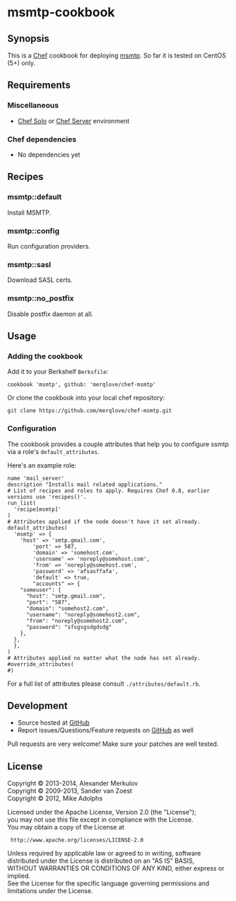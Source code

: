 # msmtp-cookbook

## Synopsis

This is a [Chef](http://www.opscode.com/chef) cookbook for deploying [msmtp](http://msmtp.sourceforge.net/doc/msmtp.html). So far it is tested on CentOS (5+) only.

## Requirements

### Miscellaneous

* [Chef Solo](http://wiki.opscode.com/display/chef/Chef+Solo) or [Chef Server](http://wiki.opscode.com/display/chef/Chef+Server) environment

### Chef dependencies

* No dependencies yet

## Recipes

### msmtp::default

Install MSMTP.

### msmtp::config

Run configuration providers.

### msmtp::sasl

Download SASL certs.

### msmtp::no_postfix

Disable postfix daemon at all.

## Usage

### Adding the cookbook

Add it to your Berkshelf `Berksfile`:

    cookbook 'msmtp', github: 'merqlove/chef-msmtp'

Or clone the cookbook into your local chef repository:

    git clone https://github.com/merqlove/chef-msmtp.git

### Configuration

The cookbook provides a couple attributes that help you to configure ssmtp via a role's `default_attributes`.

Here's an example role:

	name 'mail_server'
	description "Installs mail related applications."
	# List of recipes and roles to apply. Requires Chef 0.8, earlier versions use 'recipes()'.
	run_list(
	  'recipe[msmtp]'
	)
	# Attributes applied if the node doesn't have it set already.
	default_attributes(
	  'msmtp' => {
	    'host' => 'smtp.gmail.com',
			'port' => 587,
			'domain' => 'somehost.com',
			'username' => 'noreply@somehost.com',
			'from' => 'noreply@somehost.com',
			'password' => 'afsasffafa',
			'default' => true,
			"accounts" => {
        "someuser": {
          "host": "smtp.gmail.com",
          "port": "587",
          "domain": "somehost2.com",
          "username": "noreply@somehost2.com",
          "from": "noreply@somehost2.com",
          "password": "sfsgsgsdgdsdg"
        },
      },
	  },
	)
	# Attributes applied no matter what the node has set already.
	#override_attributes(
	#)

For a full list of attributes please consult `./attributes/default.rb`.

## Development

* Source hosted at [GitHub](https://github.com/merqlove/chef-msmtp)
* Report issues/Questions/Feature requests on [GitHub](https://github.com/merqlove/chef-msmtp/issues) as well

Pull requests are very welcome! Make sure your patches are well tested.

## License

Copyright © 2013-2014, Alexander Merkulov  
Copyright © 2009-2013, Sander van Zoest  
Copyright © 2012, Mike Adolphs

Licensed under the Apache License, Version 2.0 (the "License");  
you may not use this file except in compliance with the License.  
You may obtain a copy of the License at

     http://www.apache.org/licenses/LICENSE-2.0

Unless required by applicable law or agreed to in writing, software  
distributed under the License is distributed on an "AS IS" BASIS,  
WITHOUT WARRANTIES OR CONDITIONS OF ANY KIND, either express or implied.  
See the License for the specific language governing permissions and  
limitations under the License.
